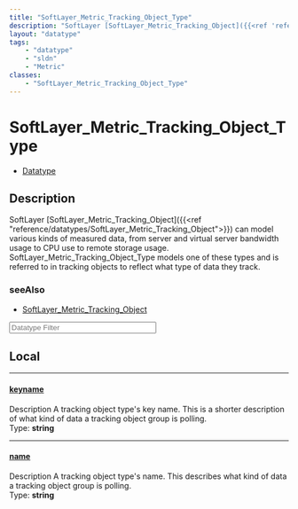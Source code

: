 ```yaml
---
title: "SoftLayer_Metric_Tracking_Object_Type"
description: "SoftLayer [SoftLayer_Metric_Tracking_Object]({{<ref 'reference/datatypes/SoftLayer_Metric_Tracking_Object'>}}) can model... "
layout: "datatype"
tags:
    - "datatype"
    - "sldn"
    - "Metric"
classes:
    - "SoftLayer_Metric_Tracking_Object_Type"
---
```


# SoftLayer_Metric_Tracking_Object_Type
<div id='service-datatype'>
    <ul id='sldn-reference-tabs'>
        <li id='datatype'> <a href='/reference/datatypes/SoftLayer_Metric_Tracking_Object_Type' >Datatype</a></li>
    </ul>
</div>

## Description 


SoftLayer [SoftLayer_Metric_Tracking_Object]({{<ref "reference/datatypes/SoftLayer_Metric_Tracking_Object">}}) can model various kinds of measured data, from server and virtual server bandwidth usage to CPU use to remote storage usage. SoftLayer_Metric_Tracking_Object_Type models one of these types and is referred to in tracking objects to reflect what type of data they track. 



### seeAlso

* [SoftLayer_Metric_Tracking_Object](/reference/services/SoftLayer_Metric_Tracking_Object )




<!-- Filer BEGIN -->
<div class="view-filters">
        <div class="clearfix">
            <div class="search-input-box">
                <input placeholder="Datatype Filter" onkeyup="titleSearch(inputId='prop-input', divId='properties', elementClass='prop-row')" 
                    type="text" id="prop-input" value="" size="30" maxlength="128" class="form-text">
            </div>
        </div>
</div>
<!-- Filer END -->

<div id="properties" class="content">
<div id="localProperties" class="prop-content" >

## Local
<div class="prop-row">

-----
[keyname]: #keyname
#### [keyname]
Description A tracking object type's key name. This is a shorter description of what kind of data a tracking object group is polling.   
<span class="type-label">Type: </span>**string**  



</div>
<div class="prop-row">

-----
[name]: #name
#### [name]
Description A tracking object type's name. This describes what kind of data a tracking object group is polling.   
<span class="type-label">Type: </span>**string**  



</div>
</div>
<!-- LOCAL PROPERTY END -->

</div>



